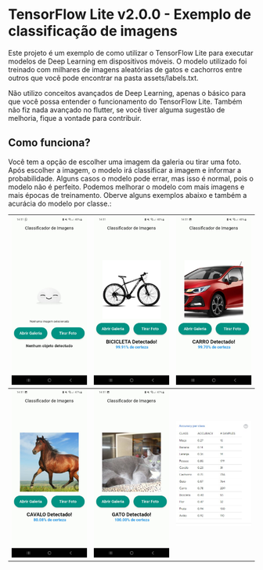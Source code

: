 # TensorFlow Lite v2.0.0 - Exemplo de classificação de imagens

Este projeto é um exemplo de como utilizar o TensorFlow Lite para executar modelos de Deep Learning em dispositivos móveis. O modelo utilizado foi treinado com milhares de imagens aleatórias de gatos e cachorros entre outros que você pode encontrar na pasta assets/labels.txt. 

Não utilizo conceitos avançados de Deep Learning, apenas o básico para que você possa entender o funcionamento do TensorFlow Lite. Também não fiz nada avançado no flutter, se você tiver alguma sugestão de melhoria, fique a vontade para contribuir.

## Como funciona?
Você tem a opção de escolher uma imagem da galeria ou tirar uma foto. Após escolher a imagem, o modelo irá classificar a imagem e informar a probabilidade. Alguns casos o modelo pode errar, mas isso é normal, pois o modelo não é perfeito. Podemos melhorar o modelo com mais imagens e mais épocas de treinamento. Oberve alguns exemplos abaixo e também a acurácia do modelo por classe.:

| ![Imagem 1](images/3.png) | ![Imagem 2](images/1.png) | ![Imagem 3](images/2.png) |
| --- | --- | --- |
| ![Imagem 4](images/4.png) | ![Imagem 5](images/5.png) | ![Imagem 6](images/accClass.png) |

